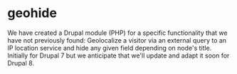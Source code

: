 # geohide
We have created a Drupal module (PHP) for a specific functionality that we have not previously found: Geolocalize a visitor via an external query to an IP location service and hide any given field depending on node's title. Initially for Drupal 7 but we anticipate that we'll update and adapt it soon for Drupal 8. 
